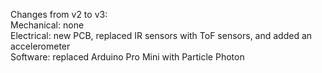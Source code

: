 Changes from v2 to v3: <br />
Mechanical: none <br />
Electrical: new PCB, replaced IR sensors with ToF sensors, and added an accelerometer <br />
Software: replaced Arduino Pro Mini with Particle Photon <br />
